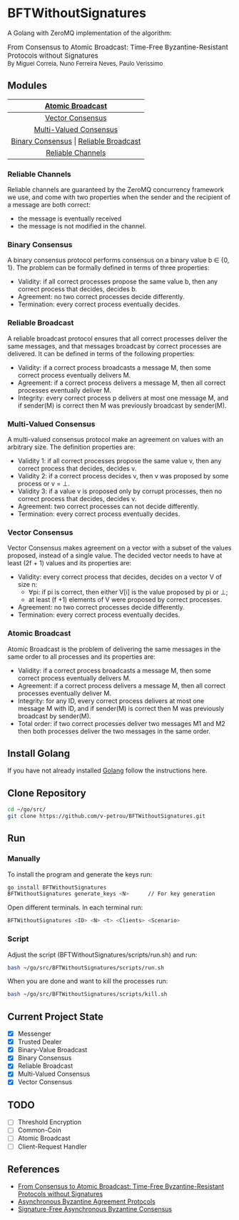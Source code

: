 # BFTWithoutSignatures
A Golang with ZeroMQ implementation of the algorithm:
<div style="font-size: 15px">
From Consensus to Atomic Broadcast: Time-Free Byzantine-Resistant Protocols without Signatures
</div>
<div style="font-size: 13px">
    By Miguel Correia, Nuno Ferreira Neves, Paulo Verissimo
</div>

## Modules
| [Atomic Broadcast](#atomic-broadcast)                                                |
| :-----------------------------------------------------------------------------------:|
| [Vector Consensus](#vector-consensus)                                                |
| [Multi-Valued Consensus](#multi-valued-consensus)                                    |
| [Binary Consensus](#binary-consensus)  \|  [Reliable Broadcast](#reliable-broadcast) |
| [Reliable Channels](#reliable-channels)                                                                   |

### Reliable Channels
Reliable channels are guaranteed by the ZeroMQ concurrency framework we use, and come with
two properties when the sender and the recipient of a message are both correct:
- the message is eventually received
- the message is not modified in the channel.

### Binary Consensus
A binary consensus protocol performs consensus on a binary value b ∈ {0, 1}. The problem
can be formally defined in terms of three properties:
- Validity: if all correct processes propose the same value b, then any correct process
that decides, decides b.
- Agreement: no two correct processes decide differently.
- Termination: every correct process eventually decides.

### Reliable Broadcast
A reliable broadcast protocol ensures that all correct processes deliver the same messages,
and that messages broadcast by correct processes are delivered. It can be defined in terms
of the following properties:
- Validity: if a correct process broadcasts a message M, then some correct process
eventually delivers M.
- Agreement: if a correct process delivers a message M, then all correct processes
eventually deliver M.
- Integrity: every correct process p delivers at most one message M, and if sender(M) is
correct then M was previously broadcast by sender(M).

### Multi-Valued Consensus
A multi-valued consensus protocol make an agreement on values with an arbitrary size. The definition
properties are:
- Validity 1: if all correct processes propose the same value v, then any correct process that
decides, decides v.
- Validity 2: if a correct process decides v, then v was proposed by some process or v = ⊥.
- Validity 3: if a value v is proposed only by corrupt processes, then no correct process that
decides, decides v.
- Agreement: two correct processes can not decide differently.
- Termination: every correct process eventually decides.

### Vector Consensus
Vector Consensus makes agreement on a vector with a subset of the values proposed, instead of a
single value. The decided vector needs to have at least (2f + 1) values and its properties are:
- Validity: every correct process that decides, decides on a vector V of size n:
    * ∀pi: if pi is correct, then either V[i] is the value proposed by pi or ⊥;
    * at least (f +1) elements of V were proposed by correct processes.
- Agreement: no two correct processes decide differently.
- Termination: every correct process eventually decides.

### Atomic Broadcast
Atomic Broadcast is the problem of delivering the same messages in the same order to all processes
and its properties are:
- Validity: if a correct process broadcasts a message M, then some correct process eventually delivers M.
- Agreement: if a correct process delivers a message M, then all correct processes eventually deliver M.
- Integrity: for any ID, every correct process delivers at most one message M with ID, and if sender(M)
is correct then M was previously broadcast by sender(M).
- Total order: if two correct processes deliver two messages M1 and M2 then both processes deliver
the two messages in the same order.

## Install Golang
If you have not already installed [Golang](https://golang.org/doc/install) follow the instructions here.

## Clone Repository
```bash
cd ~/go/src/
git clone https://github.com/v-petrou/BFTWithoutSignatures.git
```

## Run
### Manually
To install the program and generate the keys run:
```bash
go install BFTWithoutSignatures
BFTWithoutSignatures generate_keys <N>      // For key generation
```
Open <N> different terminals. In each terminal run:
```bash
BFTWithoutSignatures <ID> <N> <t> <Clients> <Scenario>
```

### Script
Adjust the script (BFTWithoutSignatures/scripts/run.sh) and run:
```bash
bash ~/go/src/BFTWithoutSignatures/scripts/run.sh
```
When you are done and want to kill the processes run:
```bash
bash ~/go/src/BFTWithoutSignatures/scripts/kill.sh
```

## Current Project State
- [x] Messenger
- [x] Trusted Dealer
- [x] Binary-Value Broadcast
- [x] Binary Consensus
- [x] Reliable Broadcast
- [x] Multi-Valued Consensus
- [x] Vector Consensus

## TODO
- [ ] Threshold Encryption
- [ ] Common-Coin
- [ ] Atomic Broadcast
- [ ] Client-Request Handler

## References
- [From Consensus to Atomic Broadcast: Time-Free Byzantine-Resistant Protocols without Signatures](https://www.researchgate.net/publication/220459271_From_Consensus_to_Atomic_Broadcast_Time-Free_Byzantine-Resistant_Protocols_without_Signatures)
- [Asynchronous Byzantine Agreement Protocols](https://www.researchgate.net/publication/220248572_Asynchronous_Byzantine_Agreement_Protocols)
- [Signature-Free Asynchronous Byzantine Consensus](https://www.researchgate.net/publication/266659538_Signature-Free_Asynchronous_Byzantine_Consensus_with_tn3_and_On_Messages)
